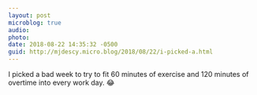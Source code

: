 ```yaml
---
layout: post
microblog: true
audio: 
photo: 
date: 2018-08-22 14:35:32 -0500
guid: http://mjdescy.micro.blog/2018/08/22/i-picked-a.html
---
```

I picked a bad week to try to fit 60 minutes of exercise and 120 minutes of overtime into every work day. 😂
